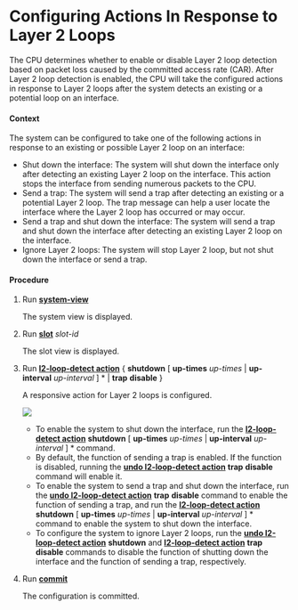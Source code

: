 Configuring Actions In Response to Layer 2 Loops
================================================

The CPU determines whether to enable or disable Layer 2 loop detection based on packet loss caused by the committed access rate (CAR). After Layer 2 loop detection is enabled, the CPU will take the configured actions in response to Layer 2 loops after the system detects an existing or a potential loop on an interface.

#### Context

The system can be configured to take one of the following actions in response to an existing or possible Layer 2 loop on an interface:

* Shut down the interface: The system will shut down the interface only after detecting an existing Layer 2 loop on the interface. This action stops the interface from sending numerous packets to the CPU.
* Send a trap: The system will send a trap after detecting an existing or a potential Layer 2 loop. The trap message can help a user locate the interface where the Layer 2 loop has occurred or may occur.
* Send a trap and shut down the interface: The system will send a trap and shut down the interface after detecting an existing Layer 2 loop on the interface.
* Ignore Layer 2 loops: The system will stop Layer 2 loop, but not shut down the interface or send a trap.


#### Procedure

1. Run [**system-view**](cmdqueryname=system-view)
   
   
   
   The system view is displayed.
2. Run [**slot**](cmdqueryname=slot) *slot-id*
   
   
   
   The slot view is displayed.
3. Run [**l2-loop-detect action**](cmdqueryname=l2-loop-detect+action+shutdown+up-times+up-interval+trap+disable) { **shutdown** [ **up-times** *up-times* | **up-interval** *up-interval* ] \* | **trap** **disable** }
   
   
   
   A responsive action for Layer 2 loops is configured.
   
   
   
   ![](../../../../public_sys-resources/note_3.0-en-us.png) 
   * To enable the system to shut down the interface, run the [**l2-loop-detect action**](cmdqueryname=l2-loop-detect+action+shutdown+up-times+up-interval) **shutdown** [ **up-times** *up-times* | **up-interval** *up-interval* ] \* command.
   * By default, the function of sending a trap is enabled. If the function is disabled, running the [**undo l2-loop-detect action**](cmdqueryname=undo+l2-loop-detect+action+trap+disable) **trap** **disable** command will enable it.
   * To enable the system to send a trap and shut down the interface, run the [**undo l2-loop-detect action**](cmdqueryname=undo+l2-loop-detect+action+trap+disable) **trap** **disable** command to enable the function of sending a trap, and run the [**l2-loop-detect action**](cmdqueryname=l2-loop-detect+action+shutdown+up-times+up-interval) **shutdown** [ **up-times** *up-times* | **up-interval** *up-interval* ] \* command to enable the system to shut down the interface.
   * To configure the system to ignore Layer 2 loops, run the [**undo l2-loop-detect action**](cmdqueryname=undo+l2-loop-detect+action+shutdown) **shutdown** and [**l2-loop-detect action**](cmdqueryname=l2-loop-detect+action+trap+disable) **trap** **disable** commands to disable the function of shutting down the interface and the function of sending a trap, respectively.
4. Run [**commit**](cmdqueryname=commit)
   
   
   
   The configuration is committed.